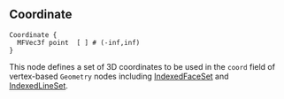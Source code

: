 ## Coordinate

```
Coordinate {
  MFVec3f point  [ ] # (-inf,inf)
}
```

This node defines a set of 3D coordinates to be used in the `coord` field of vertex-based `Geometry` nodes including [IndexedFaceSet](indexedfaceset.md) and [IndexedLineSet](indexedlineset.md).
